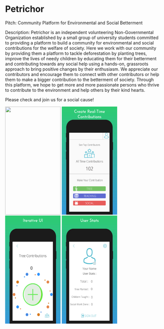 # Petrichor
Pitch: Community Platform for Environmental and Social Betterment  

Description: Petrichor is an independent volunteering Non-Governmental Organization established by a small group of university students committed to providing a platform to build a community for environmental and social contributions for the welfare of society. Here we work with our community by providing them a platform to tackle deforestation by planting trees, improve the lives of needy children by educating them for their betterment and contributing towards any social help using a hands-on, grassroots approach to bring positive changes by their enthusiasm. We appreciate our contributors and encourage them to connect with other contributors or help them to make a bigger contribution to the betterment of society. Through this platform, we hope to get more and more passionate persons who thrive to contribute to the environment and help others by their kind hearts.  

Please check and join us for a social cause!



<a target='_blank'>
  <img class='header-img' width=180px height=350px src='https://raw.githubusercontent.com/hammadch1/Petrichor/master/Login.jpeg' />
  <img class='header-img' width=180px height=350px src='https://raw.githubusercontent.com/hammadch1/Petrichor/master/MainPage.jpeg' />
  <img class='header-img' width=180px height=350px src='https://raw.githubusercontent.com/hammadch1/Petrichor/master/Animation.jpeg' />     <img class='header-img' width=180px height=350px src='https://raw.githubusercontent.com/hammadch1/Petrichor/master/UserProfile.jpeg' /></a>
